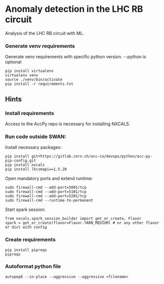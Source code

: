 # Anomaly detection in the LHC RB circuit

Analysis of the LHC RB circuit with ML.

### Generate venv requirements
Generate venv requirements with specific python version. --python is optional
```
pip install virtualenv
virtualenv venv 
source ./venv/bin/activate
pip install -r requirements.txt
```

## Hints
### Install requirements
Access to the AccPy repo is necessary for installing NXCALS.

### Run code outside SWAN:
Install necessary packages:
```
pip install git+https://gitlab.cern.ch/acc-co/devops/python/acc-py-pip-config.git
pip install nxcals
pip install lhcsmapi==1.5.20
```
Open mandatory ports and extend runtime:
```
sudo firewall-cmd --add-port=5001/tcp
sudo firewall-cmd --add-port=5101/tcp
sudo firewall-cmd --add-port=5201/tcp
sudo firewall-cmd --runtime-to-permanent
```
Start spark session:
```
from nxcals.spark_session_builder import get_or_create, Flavor
spark = get_or_create(flavor=Flavor.YARN_MEDIUM) # or any other flavor or dict with config
```
### Create requirements
```
pip install pipreqs
pipreqs
```

### Autoformat python file
```
autopep8 --in-place --aggressive --aggressive <filename>
```

